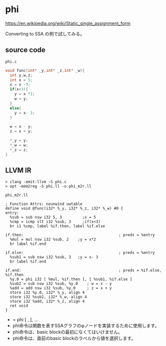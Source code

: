 # phi

https://en.wikipedia.org/wiki/Static_single_assignment_form

Converting to SSA の例で試してみる。

## source code
`phi.c`
``` c
void func(int* _y,int* _z,int* _w){
  int y,w,z;
  int x = 5;
  x = x -3;
  if(x<3){
    y = x *2;
    w = y;
  }
  else{
    y = x- 3;
  }

  w = x - y;
  z = x + y;

  *_y = y;
  *_w = w;
  *_z = z;
}
```
## LLVM IR
```
> clang -emit-llvm -S phi.c
> opt -mem2reg -S phi.ll -o phi_m2r.ll
```

`phi_m2r.ll`
```
; Function Attrs: nounwind uwtable
define void @func(i32* %_y, i32* %_z, i32* %_w) #0 {
entry:
  %sub = sub nsw i32 5, 3         ;x = 5
  %cmp = icmp slt i32 %sub, 3     ;if(x<3)
  br i1 %cmp, label %if.then, label %if.else

if.then:                                          ; preds = %entry
  %mul = mul nsw i32 %sub, 2    ;y = x*2
  br label %if.end

if.else:                                          ; preds = %entry
  %sub1 = sub nsw i32 %sub, 3   ;y = x- 3
  br label %if.end

if.end:                                           ; preds = %if.else, %if.then
  %y.0 = phi i32 [ %mul, %if.then ], [ %sub1, %if.else ]
  %sub2 = sub nsw i32 %sub, %y.0    ; w = x - y
  %add = add nsw i32 %sub, %y.0     ; z = x + y
  store i32 %y.0, i32* %_y, align 4
  store i32 %sub2, i32* %_w, align 4
  store i32 %add, i32* %_z, align 4
  ret void
}
```
- <result> = phi <ty> [ <val0>, <label0>], ...
- phi命令は関数を表すSSAグラフのφノードを実装するために使用します。
- phi命令は、basic blockの最初になくてはいけません。
- phi命令は、直前のbasic blockのラベルから値を選択します。
